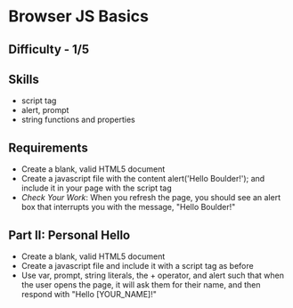 Browser JS Basics
==========

Difficulty - 1/5
---------

Skills
----------
- script tag
- alert, prompt
- string functions and properties

Requirements
-----------

- Create a blank, valid HTML5 document
- Create a javascript file with the content alert('Hello Boulder!'); and include it in your page with the script tag
- <em>Check Your Work</em>: When you refresh the page, you should see an alert box that interrupts you with the message, "Hello Boulder!"

Part II: Personal Hello
-----------
- Create a blank, valid HTML5 document
- Create a javascript file and include it with a script tag as before
- Use var, prompt, string literals, the + operator, and alert such that when the user opens the page, it will ask them for their name, and then respond with "Hello [YOUR_NAME]!"
